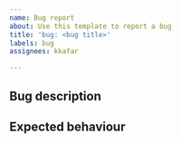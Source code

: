 ```yaml
---
name: Bug report
about: Use this template to report a bug
title: 'bug: <bug title>'
labels: bug
assignees: kkafar

---
```


## Bug description


## Expected behaviour <!-- ## Optional, possible solution suggestion -->

